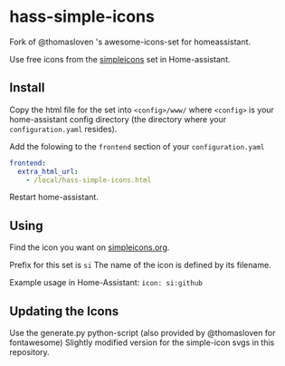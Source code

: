 # hass-simple-icons

Fork of @thomasloven 's awesome-icons-set for homeassistant.

Use free icons from the [simpleicons](https://simpleicons.org/) set in Home-assistant.

## Install


Copy the html file for the set into `<config>/www/` where `<config>` is your home-assistant config directory (the directory where your `configuration.yaml` resides).

Add the folowing to the `frontend` section of your `configuration.yaml`

```yaml
frontend:
  extra_html_url:
    - /local/hass-simple-icons.html
```
Restart home-assistant.

## Using

Find the icon you want on [simpleicons.org](https://simpleicons.org/).

Prefix for this set is `si`
The name of the icon is defined by its filename.

Example usage in Home-Assistant:
`icon: si:github`


## Updating the Icons

Use the generate.py python-script (also provided by @thomasloven for fontawesome)
Slightly modified version for the simple-icon svgs in this repository.
